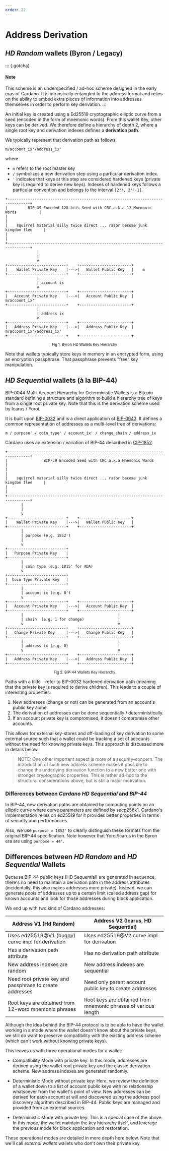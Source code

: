 ```yaml
---
order: 22
---
```


# Address Derivation

## *HD Random* wallets (Byron / Legacy)

::: {.gotcha}
#### Note

This scheme is an underspecified / ad-hoc scheme designed in the early eras of
Cardano. It is intrinsically entangled to the address format and relies on
the ability to embed extra pieces of information into addresses themselves in
order to perform key derivation.
:::

An initial key is created using a Ed25519 cryptographic elliptic curve from a
seed (encoded in the form of mnemonic words). From this wallet Key, other keys
can be derived. We therefore define a hierarchy of depth 2, where a single root
key and derivation indexes defines a **derivation path**.

We typically represent that derivation path as follows:

```
m/account_ix'/address_ix'
```

where

- `m` refers to the root master key
- `/` symbolizes a new derivation step using a particular derivation index.
- `'` indicates that keys at this step are considered hardened keys
  (private key is required to derive new keys). Indexes of hardened keys
  follows a particular convention and belongs to the interval `[2³¹, 2³²-1]`.

```
+--------------------------------------------------------------------------------+
|         BIP-39 Encoded 128 bits Seed with CRC a.k.a 12 Mnemonic Words          |
|                                                                                |
|    squirrel material silly twice direct ... razor become junk kingdom flee     |
|                                                                                |
+--------------------------------------------------------------------------------+
              |
              |
              v
+--------------------------+    +-----------------------+
|    Wallet Private Key    |--->|   Wallet Public Key   |    m
+--------------------------+    +-----------------------+
              |
              | account ix
              v
+--------------------------+    +-----------------------+
|   Account Private Key    |--->|   Account Public Key  |    m/account_ix'
+--------------------------+    +-----------------------+
              |
              | address ix
              v
+--------------------------+    +-----------------------+
|   Address Private Key    |--->|   Address Public Key  |    m/account_ix'/address_ix'
+--------------------------+    +-----------------------+
```
<p align="center"><small>Fig 1. Byron HD Wallets Key Hierarchy</small></p>

Note that wallets typically store keys in memory in an encrypted form, using an
encryption passphrase. That passphrase prevents "free" key manipulation.

## *HD Sequential* wallets (à la BIP-44)

BIP-0044 Multi-Account Hierarchy for Deterministic Wallets is a Bitcoin
standard defining a structure and algorithm to build a hierarchy tree of keys
from a single root private key. Note that this is the derivation scheme
used by Icarus / Yoroi.

It is built upon [BIP-0032](https://github.com/bitcoin/bips/blob/master/bip-0032.mediawiki) and is a direct application of
[BIP-0043](https://github.com/bitcoin/bips/blob/master/bip-0043.mediawiki).
It defines a common representation of addresses as a multi-level tree of derivations:

```
m / purpose' / coin_type' / account_ix' / change_chain / address_ix
```

Cardano uses an extension / variation of BIP-44 described in [CIP-1852](https://github.com/cardano-foundation/CIPs/blob/master/CIP-1852/CIP-1852.md).

```
+--------------------------------------------------------------------------------+
|                BIP-39 Encoded Seed with CRC a.k.a Mnemonic Words               |
|                                                                                |
|    squirrel material silly twice direct ... razor become junk kingdom flee     |
|                                                                                |
+--------------------------------------------------------------------------------+
       |
       |
       v
+--------------------------+    +-----------------------+
|    Wallet Private Key    |--->|   Wallet Public Key   |
+--------------------------+    +-----------------------+
       |
       | purpose (e.g. 1852')
       |
       v
+--------------------------+
|   Purpose Private Key    |
+--------------------------+
       |
       | coin type (e.g. 1815' for ADA)
       v
+--------------------------+
|  Coin Type Private Key   |
+--------------------------+
       |
       | account ix (e.g. 0')
       v
+--------------------------+    +-----------------------+
|   Account Private Key    |--->|   Account Public Key  |
+--------------------------+    +-----------------------+
       |                                          |
       | chain  (e.g. 1 for change)               |
       v                                          v
+--------------------------+    +-----------------------+
|   Change Private Key     |--->|   Change Public Key   |
+--------------------------+    +-----------------------+
       |                                          |
       | address ix (e.g. 0)                      |
       v                                          v
+--------------------------+    +-----------------------+
|   Address Private Key    |--->|   Address Public Key  |
+--------------------------+    +-----------------------+
```
<p align="center"><small>Fig 2. BIP-44 Wallets Key Hierarchy</small></p>



Paths with a tilde `'` refer to BIP-0032 hardened derivation path (meaning that
the private key is required to derive children). This leads to a couple of
interesting properties:

1. New addresses (change or not) can be generated from an account's public key alone.
1. The derivation of addresses can be done sequentially / deterministically.
1. If an account private key is compromised, it doesn't compromise other accounts.

This allows for external key-stores and off-loading of key derivation to some
external source such that a wallet could be tracking a set of accounts without
the need for knowing private keys. This approach is discussed more in details
below.

> NOTE:
> One other important aspect is more of a security-concern. The introduction of
> such new address scheme makes it possible to change the underlying derivation
> function to a new better one with stronger cryptographic properties. This is
> rather ad-hoc to the structural considerations above, but is still a major
> motivation.

### Differences between *Cardano HD Sequential* and *BIP-44*

In BIP-44, new derivation paths are obtained by computing points on an elliptic
curve where curve parameters are defined by secp256k1. Cardano's implementation
relies on ed25519 for it provides better properties in terms of security and
performances.

Also, we use `purpose = 1852'` to clearly distinguish these formats from the original BIP-44 specification. Note however that Yoroi/Icarus in the Byron era are using `purpose = 44'`.

## Differences between *HD Random* and *HD Sequential* Wallets

Because BIP-44 public keys (HD Sequential) are generated in sequence, there's
no need to maintain a derivation path in the address attributes (incidentally,
this also makes addresses more private). Instead, we can generate pools of
addresses up to a certain limit (called address gap) for known accounts and
look for those addresses during block application.

We end up with two kind of Cardano addresses:


| Address V1 (Hd Random)                                   | Address V2 (Icarus, HD Sequential)                             |
| ---                                                      | ---                                                            |
| Uses ed25519@V1 (buggy) curve impl for derivation        | Uses ed25519@V2 curve impl for derivation                      |
| Has a derivation path attribute                          | Has no derivation path attribute                               |
| New address indexes are random                           | New address indexes are sequential                             |
| Need root private key and passphrase to create addresses | Need only parent account public key to create addresses        |
| Root keys are obtained from 12-word mnemonic phrases     | Root keys are obtained from mnemonic phrases of various length |

Although the idea behind the BIP-44 protocol is to be able to have the wallet
working in a mode where the wallet doesn't know about the private keys, we still
do want to preserve compatibility with the existing address scheme (which can't
work without knowing private keys).

This leaves us with three operational modes for a wallet:

- Compatibility Mode with private key: In this mode, addresses are derived
  using the wallet root private key and the classic derivation scheme. New address
  indexes are generated randomly.

- Deterministic Mode without private key: Here, we review the definition of a
  wallet down to a list of account public keys with no relationship whatsoever
  from the wallet's point of view. New addresses can be derived for each account
  at will and discovered using the address pool discovery algorithm described in
  BIP-44. Public keys are managed and provided from an external sources.

- Deterministic Mode with private key: This is a special case of the above. In
  this mode, the wallet maintain the key hierarchy itself, and leverage the
  previous mode for block application and restoration.

Those operational modes are detailed in more depth here below. Note that we'll
call _external wallets_ wallets who don't own their private key.
